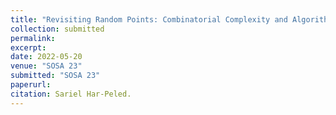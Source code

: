 ```yaml
---
title: "Revisiting Random Points: Combinatorial Complexity and Algorithms"
collection: submitted
permalink: 
excerpt: 
date: 2022-05-20
venue: "SOSA 23"
submitted: "SOSA 23"
paperurl: 
citation: Sariel Har-Peled. 
---
```

